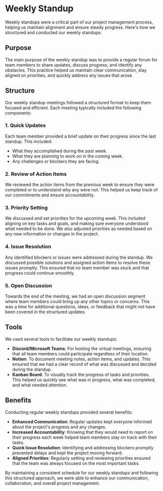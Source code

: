 # Weekly Standup

Weekly standups were a critical part of our project management process, helping us maintain alignment and ensure steady progress. Here's how we structured and conducted our weekly standups:

## Purpose

The main purpose of the weekly standup was to provide a regular forum for team members to share updates, discuss progress, and identify any obstacles. This practice helped us maintain clear communication, stay aligned on priorities, and quickly address any issues that arose.

## Structure

Our weekly standup meetings followed a structured format to keep them focused and efficient. Each meeting typically included the following components:

### 1. Quick Updates

Each team member provided a brief update on their progress since the last standup. This included:

- What they accomplished during the past week.
- What they are planning to work on in the coming week.
- Any challenges or blockers they are facing.

### 2. Review of Action Items

We reviewed the action items from the previous week to ensure they were completed or to understand why any were not. This helped us keep track of our commitments and ensure accountability.

### 3. Priority Setting

We discussed and set priorities for the upcoming week. This included aligning on key tasks and goals, and making sure everyone understood what needed to be done. We also adjusted priorities as needed based on any new information or changes in the project.

### 4. Issue Resolution

Any identified blockers or issues were addressed during the standup. We discussed possible solutions and assigned action items to resolve these issues promptly. This ensured that no team member was stuck and that progress could continue smoothly.

### 5. Open Discussion

Towards the end of the meeting, we had an open discussion segment where team members could bring up any other topics or concerns. This was a time for additional questions, ideas, or feedback that might not have been covered in the structured updates.

## Tools

We used several tools to facilitate our weekly standups:

- **Discord/Microsoft Teams**: For hosting the virtual meetings, ensuring that all team members could participate regardless of their location.
- **Notion**: To document meeting notes, action items, and updates. This ensured that we had a clear record of what was discussed and decided during the standup.
- **Kanban Board**: To visually track the progress of tasks and priorities. This helped us quickly see what was in progress, what was completed, and what needed attention.

## Benefits

Conducting regular weekly standups provided several benefits:

- **Enhanced Communication**: Regular updates kept everyone informed about the project's progress and any changes.
- **Increased Accountability**: Knowing that they would need to report on their progress each week helped team members stay on track with their tasks.
- **Quick Issue Resolution**: Identifying and addressing blockers promptly prevented delays and kept the project moving forward.
- **Aligned Priorities**: Regularly setting and reviewing priorities ensured that the team was always focused on the most important tasks.

By maintaining a consistent schedule for our weekly standups and following this structured approach, we were able to enhance our communication, collaboration, and overall project management.
